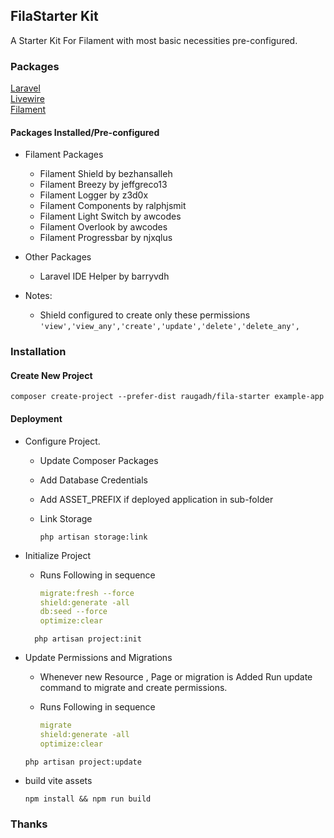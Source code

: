 ## FilaStarter Kit

A Starter Kit For Filament with most basic necessities pre-configured.

### Packages

[Laravel](https://github.com/laravel/laravel)  
[Livewire](https://github.com/livewire/livewire)  
[Filament](https://github.com/filamentphp/filament)

#### Packages Installed/Pre-configured

- Filament Packages

   - Filament Shield by bezhansalleh
   - Filament Breezy by jeffgreco13
   - Filament Logger by z3d0x
   - Filament Components by ralphjsmit
   - Filament Light Switch by awcodes
   - Filament Overlook by awcodes
   - Filament Progressbar by njxqlus

- Other Packages

   - Laravel IDE Helper by barryvdh

- Notes:

   - Shield configured to create only these permissions
      `'view','view_any','create','update','delete','delete_any',`

### Installation

#### Create New Project
```fish
composer create-project --prefer-dist raugadh/fila-starter example-app
```

#### Deployment

- Configure Project.
   - Update Composer Packages
   - Add Database Credentials
   - Add ASSET_PREFIX if deployed application in sub-folder
   - Link Storage
     
        ```fish
        php artisan storage:link
        ```

- Initialize Project

    - Runs Following in sequence

        ```yaml
        migrate:fresh --force
        shield:generate -all
        db:seed --force
        optimize:clear
        ```

    ```fish
      php artisan project:init
    ```

- Update Permissions and Migrations

    - Whenever new Resource , Page or migration is Added Run update command to migrate and create permissions.

    - Runs Following in sequence

        ```yaml
        migrate
        shield:generate -all
        optimize:clear
        ```

    ```fish
    php artisan project:update
    ```

- build vite assets

    ```fish
    npm install && npm run build
    ```

### Thanks
